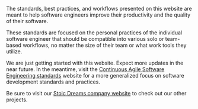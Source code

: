 <webui-data data-page-title="Software Engineer Standards & Practices for Agile Development and Continuous Delivery" data-page-subtitle=""></webui-data>

<webui-page-segment elevation="10">

The standards, best practices, and workflows presented on this website are meant to help software engineers improve their productivity and the quality of their software.

These standards are focused on the personal practices of the individual software engineer that should be compatible into various solo or team-based workflows, no matter the size of their team or what work tools they utilize.

</webui-page-segment>

<webui-quote theme="warning">

We are just getting started with this website. Expect more updates in the near future. In the meantime, visit the [Continuous Agile Software Engineering standards](https://www.softwarestandards.dev) website for a more generalized focus on software development standards and practices.

</webui-quote>

<webui-quote theme="info">

Be sure to visit our [Stoic Dreams company website](https://www.stoicdreams.com) to check out our other projects.

</webui-quote>
